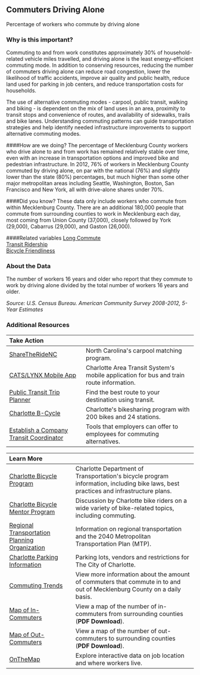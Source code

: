 ## Commuters Driving Alone
Percentage of workers who commute by driving alone 

### Why is this important?
Commuting to and from work constitutes approximately 30% of household-related vehicle miles travelled, and driving alone is the least energy-efficient commuting mode. In addition to conserving resources, reducing the number of commuters driving alone can reduce road congestion, lower the likelihood of traffic accidents, improve air quality and public health, reduce land used for parking in job centers, and reduce transportation costs for households. 
 
The use of alternative commuting modes - carpool, public transit, walking and biking - is dependent on the mix of land uses in an area, proximity to transit stops and convenience of routes, and availability of sidewalks, trails and bike lanes. Understanding commuting patterns can guide transportation strategies and help identify needed infrastructure improvements to support alternative commuting modes.

####How are we doing?
The percentage of Mecklenburg County workers who drive alone to and from work has remained relatively stable over time, even with an increase in transportation options and improved bike and pedestrian infrastructure. In 2012, 76% of workers in Mecklenburg County commuted by driving alone, on par with the national (76%) and slightly lower than the state (80%) percentages, but much higher than some other major metropolitan areas including Seattle, Washington, Boston, San Francisco and New York, all with drive-alone shares under 70%.

####Did you know?
These data only include workers who commute from within Mecklenburg County. There are an additional 180,000 people that commute from surrounding counties to work in Mecklenburg each day, most coming from Union County (37,000), closely followed by York (29,000), Cabarrus (29,000), and Gaston (26,000). 

####Related variables
<a href="javascript:void(0)" onclick="model.metricId = 'm33'">Long Commute</a>  
<a href="javascript:void(0)" onclick="model.metricId = 'm44'">Transit Ridership</a>  
<a href="javascript:void(0)" onclick="model.metricId = 'm34'">Bicycle Friendliness</a>  

### About the Data
The number of workers 16 years and older who report that they commute to work by driving alone divided by the total number of workers 16 years and older.   

_Source: U.S. Census Bureau. American Community Survey <span tabindex="1000" class="meta-definition" data-toggle="popover" data-title="Why 2008-2012 not 2012?" data-content="Data labeled 2008–2012 describe average conditions reported through the American Community Survey (ACS) during the period of January 2008 through December 2012. The Census collects ACS data from only a small sample of households every month.  For reliable small-area estimates, the Census compiles five years of ACS data, which are used in the Quality of Life Explorer.">2008-2012</span>, 5-Year Estimates_

### Additional Resources
|Take Action |  |
|:- | :- |
|[ShareTheRideNC](https://www.sharetheridenc.org/Public/Home.aspx) | North Carolina's carpool matching program.
|[CATS/LYNX Mobile App](http://charmeck.org/city/charlotte/cats/Bus/Pages/mobileapp.aspx) |Charlotte Area Transit System's mobile application for bus and train route information.
|[Public Transit Trip Planner](http://tripplanner.ridetransit.org/) | Find the best route to your destination using transit.
|[Charlotte B-Cycle](https://charlotte.bcycle.com/) | Charlotte's bikesharing program with 200 bikes and 24 stations.
|[Establish a Company Transit Coordinator ](http://charmeck.org/city/charlotte/cats/commuting/ETC/Pages/default.aspx) | Tools that employers can offer to employees for commuting alternatives.

|Learn More | |
|:- | :- |
|[Charlotte Bicycle Program](http://bike.charmeck.org) | Charlotte Department of Transportation's bicycle program information, including bike laws, best practices and infrastructure plans.
|[Charlotte Bicycle Mentor Program](http://groups.google.com/group/bikementor) |Discussion by Charlotte bike riders on a wide variety of bike-related topics, including commuting.
|[Regional Transportation Planning Organization](http://www.crtpo.org/) |Information on regional transportation and the 2040 Metropolitan Transportation Plan (MTP).
|[Charlotte Parking Information](http://charmeck.org/city/charlotte/Transportation/Parking/Pages/Park%20It.aspx) | Parking lots, vendors and restrictions for The City of Charlotte.
|[Commuting Trends](http://charlottechamber.com/transportation/commuting-in-charlotte/)|View more information about the amount of commuters that commute in to and out of Mecklenburg County on a daily basis. 
|[Map of In-Commuters](http://charlottechamber.com/clientuploads/Economic_pdfs/Maps/Mecklenburg_in_Commuters.pdf) |View a map of the number of in-commuters from surrounding counties (**PDF Download**).
|[Map of Out-Commuters](http://charlottechamber.com/clientuploads/Economic_pdfs/Maps/Mecklenburg_Out_Commuters.pdf) |View a map of the number of out-commuters to surrounding counties (**PDF Download**).
|[OnTheMap](http://onthemap.ces.census.gov/) |Explore interactive data on job location and where workers live.

